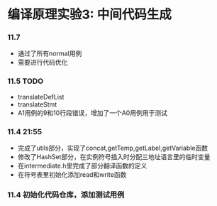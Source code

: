 # 编译原理实验3: 中间代码生成
### 11.7
+ 通过了所有normal用例
+ 需要进行代码优化
### 11.5 TODO
+ translateDefList
+ translateStmt
+ A1用例的9和10行段错误，增加了一个A0用例用于测试

### 11.4 21:55
* 完成了utils部分，实现了concat,getTemp,getLabel,getVariable函数
* 修改了HashSet部分，在实例符号插入时分配三地址语言里的临时变量
* 在intermediate.h里完成了部分翻译函数的定义
* 在符号表里初始化添加read和write函数

### 11.4 初始化代码仓库，添加测试用例

